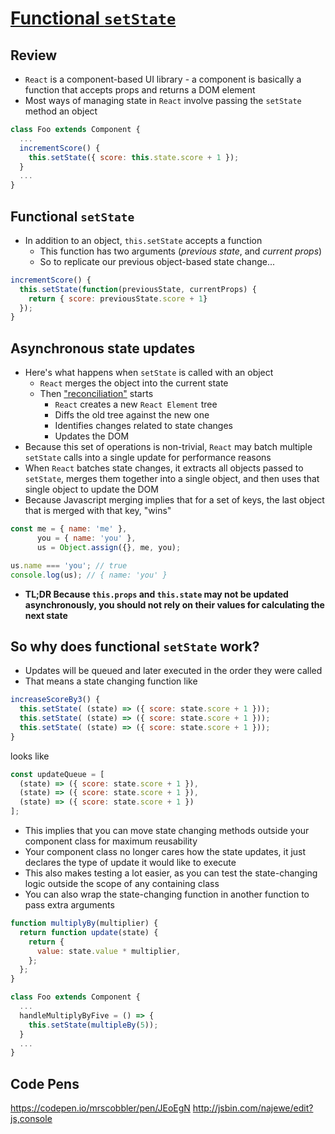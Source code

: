# [Functional `setState`](https://medium.freecodecamp.org/functional-setstate-is-the-future-of-react-374f30401b6b)

## Review

* `React` is a component-based UI library - a component is basically a function that accepts props and returns a DOM element
* Most ways of managing state in `React` involve passing the `setState` method an object

```javascript
class Foo extends Component {
  ...
  incrementScore() {
    this.setState({ score: this.state.score + 1 });
  }
  ...
}
```

## Functional `setState`

* In addition to an object, `this.setState` accepts a function
  * This function has two arguments (*previous state*, and *current props*)
  * So to replicate our previous object-based state change...

```javascript
incrementScore() {
  this.setState(function(previousState, currentProps) {
    return { score: previousState.score + 1}
  });
}
```

## Asynchronous state updates

* Here's what happens when `setState` is called with an object
  * `React` merges the object into the current state
  * Then ["reconciliation"](https://reactjs.org/docs/reconciliation.html) starts
    * `React` creates a new `React Element` tree
    * Diffs the old tree against the new one
    * Identifies changes related to state changes
    * Updates the DOM
* Because this set of operations is non-trivial, `React` may batch multiple `setState` calls into a single update for performance reasons
* When `React` batches state changes, it extracts all objects passed to `setState`, merges them together into a single object, and then uses that single object to update the DOM
* Because Javascript merging implies that for a set of keys, the last object that is merged with that key, "wins"

```javascript
const me = { name: 'me' },
      you = { name: 'you' },
      us = Object.assign({}, me, you);

us.name === 'you'; // true
console.log(us); // { name: 'you' }
```

* __TL;DR Because `this.props` and `this.state` may not be updated asynchronously, you should not rely on their values for calculating the next state__

## So why does functional `setState` work?

* Updates will be queued and later executed in the order they were called
* That means a state changing function like

```javascript
increaseScoreBy3() {
  this.setState( (state) => ({ score: state.score + 1 }));
  this.setState( (state) => ({ score: state.score + 1 }));
  this.setState( (state) => ({ score: state.score + 1 }));
}
```

looks like

```javascript
const updateQueue = [
  (state) => ({ score: state.score + 1 }),
  (state) => ({ score: state.score + 1 }),
  (state) => ({ score: state.score + 1 })
];
```

* This implies that you can move state changing methods outside your component class for maximum reusability
* Your component class no longer cares how the state updates, it just declares the type of update it would like to execute
* This also makes testing a lot easier, as you can test the state-changing logic outside the scope of any containing class
* You can also wrap the state-changing function in another function to pass extra arguments

```javascript
function multiplyBy(multiplier) {
  return function update(state) {
    return {
      value: state.value * multiplier,
    };
  };
}

class Foo extends Component {
  ...
  handleMultiplyByFive = () => {
    this.setState(multipleBy(5));
  }
  ...
}
```

## Code Pens
https://codepen.io/mrscobbler/pen/JEoEgN
http://jsbin.com/najewe/edit?js,console

